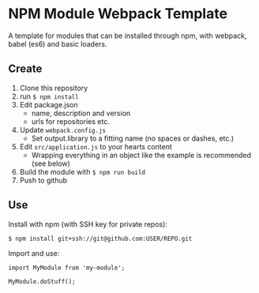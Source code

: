 # NPM Module Webpack Template

A template for modules that can be installed through npm, with webpack, babel (es6) and basic loaders.

## Create

1. Clone this repository
1. run `$ npm install`
1. Edit package.json
    * name, description and version
    * urls for repositories etc.
1. Update `webpack.config.js`
    * Set output.library to a fitting name (no spaces or dashes, etc.)
1. Edit `src/application.js` to your hearts content
    * Wrapping everything in an object like the example is recommended (see below)
1. Build the module with `$ npm run build`
1. Push to github

## Use

Install with npm (with SSH key for private repos):

`$ npm install git+ssh://git@github.com:USER/REPO.git`

Import and use:

```
import MyModule from 'my-module';

MyModule.doStuff();
```
